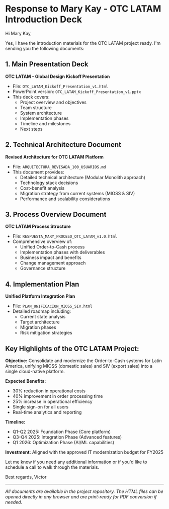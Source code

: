 # Response to Mary Kay - OTC LATAM Introduction Deck

Hi Mary Kay,

Yes, I have the introduction materials for the OTC LATAM project ready. I'm sending you the following documents:

## 1. Main Presentation Deck
**OTC LATAM - Global Design Kickoff Presentation**
- File: `OTC_LATAM_Kickoff_Presentation_v1.html` 
- PowerPoint version: `OTC_LATAM_Kickoff_Presentation_v1.pptx`
- This deck covers:
  - Project overview and objectives
  - Team structure
  - System architecture
  - Implementation phases
  - Timeline and milestones
  - Next steps

## 2. Technical Architecture Document
**Revised Architecture for OTC LATAM Platform**
- File: `ARQUITECTURA_REVISADA_100_USUARIOS.md`
- This document provides:
  - Detailed technical architecture (Modular Monolith approach)
  - Technology stack decisions
  - Cost-benefit analysis
  - Migration strategy from current systems (MIOSS & SIV)
  - Performance and scalability considerations

## 3. Process Overview Document
**OTC LATAM Process Structure**
- File: `RESPUESTA_MARY_PROCESO_OTC_LATAM_v1.0.html`
- Comprehensive overview of:
  - Unified Order-to-Cash process
  - Implementation phases with deliverables
  - Business impact and benefits
  - Change management approach
  - Governance structure

## 4. Implementation Plan
**Unified Platform Integration Plan**
- File: `PLAN_UNIFICACION_MIOSS_SIV.html`
- Detailed roadmap including:
  - Current state analysis
  - Target architecture
  - Migration phases
  - Risk mitigation strategies

## Key Highlights of the OTC LATAM Project:

**Objective:** Consolidate and modernize the Order-to-Cash systems for Latin America, unifying MIOSS (domestic sales) and SIV (export sales) into a single cloud-native platform.

**Expected Benefits:**
- 30% reduction in operational costs
- 40% improvement in order processing time
- 25% increase in operational efficiency
- Single sign-on for all users
- Real-time analytics and reporting

**Timeline:**
- Q1-Q2 2025: Foundation Phase (Core platform)
- Q3-Q4 2025: Integration Phase (Advanced features)
- Q1 2026: Optimization Phase (AI/ML capabilities)

**Investment:** Aligned with the approved IT modernization budget for FY2025

Let me know if you need any additional information or if you'd like to schedule a call to walk through the materials.

Best regards,
Victor

---
*All documents are available in the project repository. The HTML files can be opened directly in any browser and are print-ready for PDF conversion if needed.*